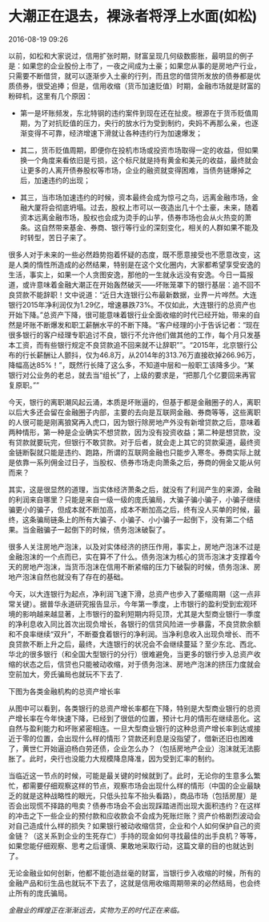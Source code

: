 # 大潮正在退去，裸泳者将浮上水面(如松)

2016-08-19 09:26

以前，如松和大家说过，信用扩张时期，财富呈现几何级数膨胀，最明显的例子是：如果您的企业股份上市了，一夜之间成为土豪；如果您从事的是房地产行业，只需要不断借贷，就可以逐渐步入土豪的行列，而且您的借贷所发放的债券都是优质债券，很受追捧；但是，信用收缩（货币加速贬值）时期，金融市场就是财富的粉碎机，这里有几个原因：

- 第一是坏账频发，东北特钢的违约案件到现在还在扯皮。根源在于货币贬值周期，为了对抗贬值的压力，央行的放水行为受到制约，央妈不再那么亲，也逐渐变得不可靠，经济增速下滑就让各种违约行为加速爆发；

- 其二，货币贬值周期，即便你在投机市场或投资市场取得一定的收益，但如果换一个角度来看依旧是亏损，这个标尺就是持有黄金和美元的收益，最终就会让更多的人离开债券股权等市场，企业的融资就变得困难，当债务链爆掉之后，加速违约的出现；

- 其三，当市场加速违约的时候，资本最终会成为惊弓之鸟，远离金融市场，金融大厦将会彻底坍塌。过去，股权上市可以一夜造出几十个土豪，未来，随着资本远离金融市场，股权也会成为烫手的山芋，债券市场也会从火热变的萧条。这自然带来基金、券商、银行等行业的深刻变化，相关的人群如果不能及时转型，苦日子来了。


很多人对于未来的一些必然趋势抱着怀疑的态度，既不愿意接受也不愿意改变，这是人类的惰性所造成的必然结果，特别是在这个文化圈内，大家都希望享受安逸的生活，事实上，如果一个人贪图安逸，那他的一生就永远没有安逸。今日一篇报道，或许意味着金融大潮正在开始轰然破灭——坏账笼罩下的银行基层：追不回不良贷款不能辞职！文中说道：“近日大连银行公布最新数据，业界一片哗然。大连银行2015年净利润仅为1.29亿，增速暴跌73%。不仅如此，大连银行的总资产也开始下降。”总资产下降，很可能意味着银行业全面收缩的时代已经开始，带来的自然是坏账不断爆发和职工薪酬水平的不断下降。“客户经理的小于告诉记者：“现在很多银行的客户经理专职追讨不良，银行不允许他们做其他的工作，每个月只发基本工资，而有些银行规定不良贷款追不回来就不让辞职””。“2015年，北京银行公布的行长薪酬让人颤抖，仅为46.8万，从2014年的313.76万直接砍掉266.96万，降幅高达85%！”，既然行长降了这么多，不知道中层和一般职工该降多少。“某银行对公业务的老总，就去当“组长”了，上级的要求是，“把那几个亿要回来再官复原职。””

今天，银行的离职潮风起云涌，本质是坏账逼的，但基于都是金融圈子的人，离职以后大多还会留在金融圈子内部，主要的去向是互联网金融、券商等等，这些离职的人很可能是刚离狼窝再入虎口，因为银行除房地产外没有新增贷款之后，意味着两种情形，第一种是企业确实不想贷款，因为没有投资收益；第二种是想贷款，没有贷款就要玩完，但银行不敢贷款。对于后者，就会走上其它的贷款渠道，最终资金链断裂就只能是违约、跑路，所谓的互联网金融也只能步入寒冬。券商实际上就是依靠一系列佣金过日子，当股权、债券市场走向萧条之后，券商的佣金又能从何而来？

其实，这是很显然的道理，当实体经济萧条之后，就没有了利润产生的来源，金融的利润来自哪里？只能是来自一级一级的庞氏骗局，大骗子骗小骗子，小骗子继续骗更小的骗子，但成本就不断加高，成本不断加高之后，终有没人买单的时候，最终，这条骗局链条上的所有大骗子、小骗子、小小骗子一起倒下，没有第二个结果。当金融骗子一起倒下的时候，债务泡沫破裂了。

很多人关注房地产泡沫，以及对实体经济的挤压作用，事实上，房地产泡沫不过是金融泡沫的一个点而已，实在算不了什么。债务泡沫为核心的货币泡沫才支撑着今天的房地产泡沫，当货币泡沫在信用不断紧缩的压力下破裂的时候，债务泡沫、房地产泡沫自然也就没有了存在的基础。

今天，以大连银行为起点，净利润飞速下滑，总资产也步入了萎缩周期（这一点非常关键）。据普华永道研究报告显示，今年第一季度，上市银行的盈利受到宏观环境的影响越来越显著，上市银行的盈利短期内将见顶，尤其是大型商业银行一季度的净利息收入同比首次出现负增长，各银行的信贷风险进一步暴露，不良贷款余额和不良率继续“双升”，不断蚕食着银行的净利润。当净利息收入出现负增长、而不良贷款不断上升之后，最终，大连银行的状况会不会继续蔓延？至少东北、西北、华北的很多银行（和全国大型银行的分行）很难避免，当更多的银行步入总资产收缩的状态之后，信贷也只能被动收缩，对于债务泡沫、房地产泡沫的挤压力度就会空前加大，旁氏骗局也就玩不下去了.


下图为各类金融机构的总资产增长率



从图中可以看到，各类银行的总资产增长率都在下降，特别是大型商业银行的总资产增长率在今年快速下降，已经到了很低的位置，预计七月的情形在继续恶化。这自然与盈利能力和坏账紧密相连。一旦大型商业银行的这种总资产增长率到达或接近于零的位置，会出现什么样的情形？贷款还利息是没指望了，借新还旧也困难了，黄世仁开始逼迫杨白劳还债，企业怎么办？（包括房地产企业）泡沫就无法膨胀了。此时，央行也没能力大规模降息降准，因为受到汇率的制约。

当临近这一节点的时候，可能是最关键的时候就到了。此时，无论你的生意多么繁忙，都需要仔细观察这样的节点，观察市场会出现什么样的情形（中国的企业最缺乏的就是这种战略性的眼光，只低头拉车不抬头看路），商品市场（包括房屋）是否会出现慌不择路的甩卖？债券市场会不会出现踩踏进而出现大面积违约？在这样的冲击之下一些企业的预付款和应收款会不会成为死账烂账？资产价格剧烈波动会对自己造成什么样的损失？如果银行被动收缩信贷，企业和个人如何保护自己的资金链？（这关系到企业的生死存亡）手持的现金如何寻找最佳的出手良机？等等，如果您能仔细观察、思考之后谨慎、果敢地采取行动，这篇文章的目的也就达到了。


无论金融业如何创新，他都不能创造丝毫的财富，当银行步入收缩的时候，所有的金融产品和衍生品也就玩不下去了，这就是信用收缩周期带来的必然结局，也会终止所有的庞氏骗局。


*金融业的辉煌正在渐渐远去，实物为王的时代正在来临。*